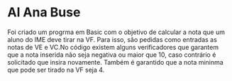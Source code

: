 # Al Ana Buse
Foi criado um progrma em Basic com o objetivo de calcular a nota que um aluno do IME deve tirar na VF. Para isso, são pedidas como entradas as notas de VE e VC.No código existem alguns verificadores que garantem que a nota inserida não seja negativa ou maior que 10, caso contrário é solicitado que insira novamente. Também é garantido que a nota mininma que pode ser tirado na VF seja 4.
